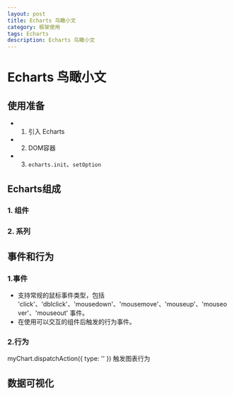 ```yaml
---
layout: post
title: Echarts 鸟瞰小文
category: 框架使用
tags: Echarts
description: Echarts 鸟瞰小文
---
```


# Echarts 鸟瞰小文
## 使用准备
* 1. 引入 Echarts
* 2. DOM容器
* 3. `echarts.init`、`setOption`

## Echarts组成
### 1. 组件

### 2. 系列

## 事件和行为
### 1.事件
* 支持常规的鼠标事件类型，包括 'click'、'dblclick'、'mousedown'、'mousemove'、'mouseup'、'mouseover'、'mouseout' 事件。
* 在使用可以交互的组件后触发的行为事件。
### 2.行为
myChart.dispatchAction({ type: '' }) 触发图表行为
## 数据可视化
